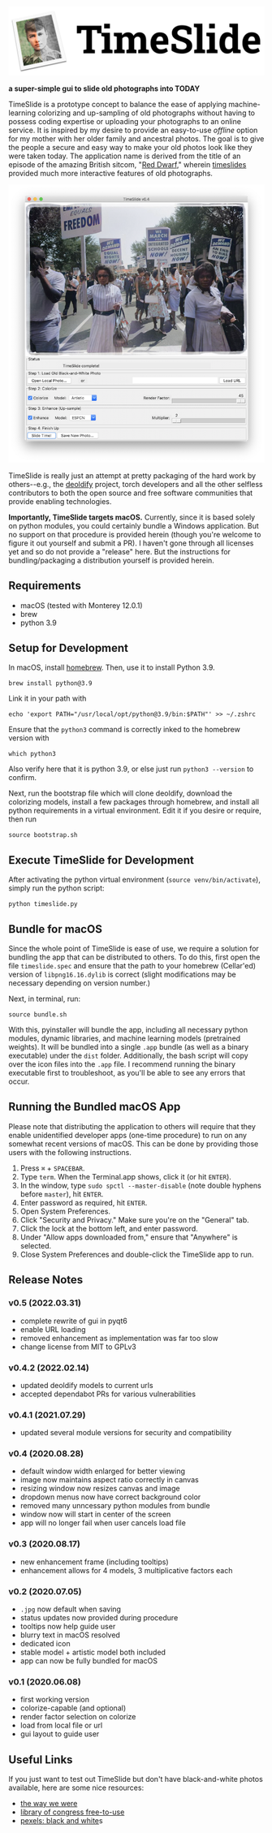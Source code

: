 ![TimeSlide](./imgs/logo.png)

__a super-simple gui to slide old photographs into TODAY__

TimeSlide is a prototype concept to balance the ease of applying machine-learning colorizing and up-sampling of old photographs without having to possess coding expertise or uploading your photographs to an online service. It is inspired by my desire to provide an easy-to-use *offline* option for my mother with her older family and ancestral photos. The goal is to give the people a secure and easy way to make your old photos look like they were taken today. The application name is derived from the title of an episode of the amazing British sitcom, "[Red Dwarf](https://www.reddwarf.co.uk/news/index.cfm)," wherein [timeslides](https://en.wikipedia.org/wiki/Timeslides) provided much more interactive features of old photographs.

![TimeSlide Screenshot](./imgs/timeslide_screenshot.png)

TimeSlide is really just an attempt at pretty packaging of the hard work by others--e.g., the [deoldify](https://github.com/jantic/DeOldify) project, torch developers and all the other selfless contributors to both the open source and free software communities that provide enabling technologies.

__Importantly, TimeSlide targets macOS.__ Currently, since it is based solely on python modules, you could certainly bundle a Windows application. But no support on that procedure is provided herein (though you're welcome to figure it out yourself and submit a PR). I haven't gone through all licenses yet and so do not provide a "release" here. But the instructions for bundling/packaging a distribution yourself is provided herein.

## Requirements
- macOS (tested with Monterey 12.0.1)
- brew
- python 3.9

## Setup for Development

In macOS, install [homebrew](https://brew.sh). Then, use it to install Python 3.9.
```
brew install python@3.9
```

Link it in your path with 
```
echo 'export PATH="/usr/local/opt/python@3.9/bin:$PATH"' >> ~/.zshrc
```

Ensure that the `python3` command is correctly inked to the homebrew version with
```
which python3
```

Also verify here that it is python 3.9, or else just run `python3 --version` to confirm.

Next, run the bootstrap file which will clone deoldify, download the colorizing models, install a few packages through homebrew, and install all python requirements in a virtual environment. Edit it if you desire or require, then run
```
source bootstrap.sh
```

## Execute TimeSlide for Development

After activating the python virtual environment (`source venv/bin/activate`), simply run the python script:
```
python timeslide.py
```

## Bundle for macOS

Since the whole point of TimeSlide is ease of use, we require a solution for bundling the app that can be distributed to others. To do this, first open the file `timeslide.spec` and ensure that the path to your homebrew (Cellar'ed) version of `libpng16.16.dylib` is correct (slight modifications may be necessary depending on version number.) 

Next, in terminal, run:
```
source bundle.sh
```

With this, pyinstaller will bundle the app, including all necessary python modules, dynamic libraries, and machine learning models (pretrained weights). It will be bundled into a single `.app` bundle (as well as a binary executable) under the `dist` folder. Additionally, the bash script will copy over the icon files into the `.app` file. I recommend running the binary executable first to troubleshoot, as you'll be able to see any errors that occur. 

## Running the Bundled macOS App

Please note that distributing the application to others will require that they enable unidentified developer apps (one-time procedure) to run on any somewhat recent versions of macOS. This can be done by providing those users with the following instructions.

1. Press `⌘` + `SPACEBAR`.
2. Type `term`. When the Terminal.app shows, click it (or hit `ENTER`).
3. In the window, type `sudo spctl --master-disable` (note double hyphens before `master`), hit `ENTER`.
4. Enter password as required, hit `ENTER`.
5. Open System Preferences.
6. Click "Security and Privacy." Make sure you're on the "General" tab.
7. Click the lock at the bottom left, and enter password.
8. Under "Allow apps downloaded from," ensure that "Anywhere" is selected.
9. Close System Preferences and double-click the TimeSlide app to run.

## Release Notes

### v0.5 (2022.03.31)
- complete rewrite of gui in pyqt6
- enable URL loading
- removed enhancement as implementation was far too slow
- change license from MIT to GPLv3

### v0.4.2 (2022.02.14)
- updated deoldify models to current urls
- accepted dependabot PRs for various vulnerabilities

### v0.4.1 (2021.07.29)
- updated several module versions for security and compatibility

### v0.4 (2020.08.28)
- default window width enlarged for better viewing
- image now maintains aspect ratio correctly in canvas
- resizing window now resizes canvas and image
- dropdown menus now have correct background color
- removed many unncessary python modules from bundle
- window now will start in center of the screen
- app will no longer fail when user cancels load file

### v0.3 (2020.08.17)
- new enhancement frame (including tooltips)
- enhancement allows for 4 models, 3 multiplicative factors each

### v0.2 (2020.07.05)

- `.jpg` now default when saving
- status updates now provided during procedure
- tooltips now help guide user
- blurry text in macOS resolved
- dedicated icon
- stable model + artistic model both included
- app can now be fully bundled for macOS

### v0.1 (2020.06.08)

- first working version
- colorize-capable (and optional)
- render factor selection on colorize
- load from local file or url
- gui layout to guide user

## Useful Links

If you just want to test out TimeSlide but don't have black-and-white photos available, here are some nice resources:

- [the way we were](https://www.reddit.com/r/TheWayWeWere/)
- [library of congress free-to-use](https://www.loc.gov/free-to-use/)
- [pexels: black and white](https://www.pexels.com/search/black%20and%20white/)s